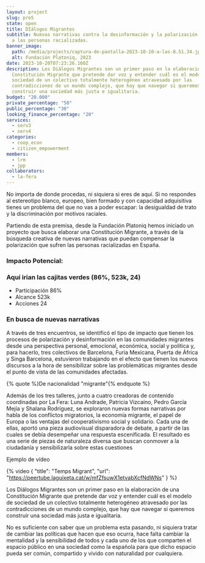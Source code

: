 ```yaml
---
layout: project
slug: pro5
state: open
title: DIálogos Migrantes
subtitle: Nuevas narrativas contra la desinformación y la polarización respecto
  a las personas racializadas.
banner_image:
  path: /media/projects/captura-de-pantalla-2023-10-10-a-las-8.51.34.jpg
  alt: Fundación Platoniq, 2023
date: 2023-10-20T07:23:26.160Z
description: Los Diálogos Migrantes son un primer paso en la elaboración de una
  Constitución Migrante que pretende dar voz y entender cuál es el modelo de
  sociedad de un colectivo totalmente heterogéneo atravesado por las
  contradicciones de un mundo complejo, que hay que navegar si queremos
  construir una sociedad más justa e igualitaria.
budget: "20.000"
private_percentage: "50"
public_percentage: "30"
looking_finance_percentage: "20"
services:
  - serv3
  - serv4
categories:
  - coop_econ
  - citizen_empowerment
members:
  - lrm
  - jpp
collaborators:
  - la-fera
---
```

<!--StartFragment-->

No importa de donde procedas, ni siquiera si eres de aquí. Si no respondes al estereotipo blanco, europeo, bien formado y con capacidad adquisitiva tienes un problema del que no vas a poder escapar: la desigualdad de trato y la discriminación por motivos raciales.

Partiendo de esta premisa, desde la Fundación Platoniq hemos iniciado un proyecto que busca elaborar una Constitución Migrante, a través de la búsqueda creativa de nuevas narrativas que puedan compensar la polarización que sufren las personas racializadas en España. 

### Impacto Potencial:

### Aquí irian las cajitas verdes (86%, 523k, 24)

* Participación 86%
* Alcance 523k
* Acciones 24

### En busca de nuevas narrativas

A través de tres encuentros, se identificó el tipo de impacto que tienen los procesos de polarización y desinformación en las comunidades migrantes desde una perspectiva personal, emocional, económica, social y política y, para hacerlo, tres colectivos de Barcelona, Furia Mexicana, Puerta de África y Singa Barcelona, estuvieron trabajando en el efecto que tienen los nuevos discursos a la hora de sensibilizar sobre las problemáticas migrantes desde el punto de vista de las comunidades afectadas.

{% quote %}De nacionalidad "migrante"{% endquote %}

Además de los tres talleres, junto a cuatro creadoras de contenido coordinadas por La Fera: Luna Andrade, Patricia Vizcaíno, Pedro García Mejía y Shalana Rodríguez, se exploraron nuevas formas narrativas por habla de los conflictos migratorios, la economía migrante, el papel de Europa o las ventajas del cooperativismo social y solidario. Cada una de ellas, aportó una pieza audiovisual disparadora de debate, a partir de las cuales se debía desempeñar una respuesta escenificada. El resultado es una serie de piezas de naturaleza diversa que buscan conmover a la ciudadanía y sensibilizarla sobre estas cuestiones

Ejemplo de vídeo

{% video { "title": "Temps Migrant", "url": "https://peertube.laguixeta.cat/w/mfZfsuwX1etvabXcfNdWNs" } %}

Los Diálogos Migrantes son un primer paso en la elaboración de una Constitución Migrante que pretende dar voz y entender cuál es el modelo de sociedad de un colectivo totalmente heterogéneo atravesado por las contradicciones de un mundo complejo, que hay que navegar si queremos construir una sociedad más justa e igualitaria.

No es suficiente con saber que un problema esta pasando, ni siquiera tratar de cambiar las políticas que hacen que eso ocurra, hace falta cambiar la mentalidad y la sensibilidad de todos y cada uno de los que comparten el espacio público en una sociedad como la española para que dicho espacio pueda ser común, compartido y vivido con naturalidad por cualquiera.

<!--EndFragment-->
